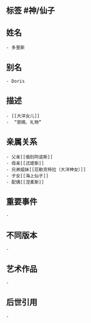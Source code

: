 ## 标签  #神/仙子
## 姓名
	- 多里斯
## 别名
	- Doris
## 描述
	- [[大洋女儿]]
	-  “恩赐、礼物”
## 亲属关系
	- 父亲[[俄刻阿诺斯]]
	- 母亲[[忒堤斯]]
	- 兄弟姐妹[[厄勒克特拉（大洋神女）]]
	- 子女[[海上仙子]]
	- 配偶[[涅柔斯]]
## 重要事件
	-
## 不同版本
	-
## 艺术作品
	-
## 后世引用
	-
